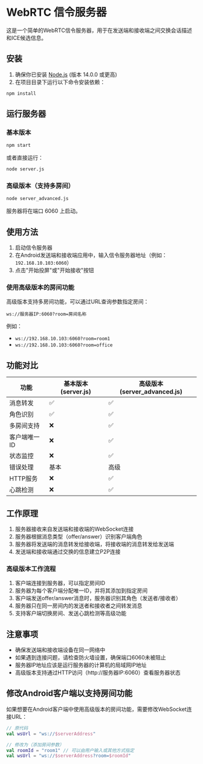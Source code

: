# WebRTC 信令服务器

这是一个简单的WebRTC信令服务器，用于在发送端和接收端之间交换会话描述和ICE候选信息。

## 安装

1. 确保你已安装 [Node.js](https://nodejs.org/) (版本 14.0.0 或更高)
2. 在项目目录下运行以下命令安装依赖：

```bash
npm install
```

## 运行服务器

### 基本版本

```bash
npm start
```

或者直接运行：

```bash
node server.js
```

### 高级版本（支持多房间）

```bash
node server_advanced.js
```

服务器将在端口 6060 上启动。

## 使用方法

1. 启动信令服务器
2. 在Android发送端和接收端应用中，输入信令服务器地址（例如：`192.168.10.103:6060`）
3. 点击"开始投屏"或"开始接收"按钮

### 使用高级版本的房间功能

高级版本支持多房间功能，可以通过URL查询参数指定房间：

```
ws://服务器IP:6060?room=房间名称
```

例如：
- `ws://192.168.10.103:6060?room=room1`
- `ws://192.168.10.103:6060?room=office`

## 功能对比

| 功能 | 基本版本 (server.js) | 高级版本 (server_advanced.js) |
|------|---------------------|---------------------------|
| 消息转发 | ✅ | ✅ |
| 角色识别 | ✅ | ✅ |
| 多房间支持 | ❌ | ✅ |
| 客户端唯一ID | ❌ | ✅ |
| 状态监控 | ❌ | ✅ |
| 错误处理 | 基本 | 高级 |
| HTTP服务 | ❌ | ✅ |
| 心跳检测 | ❌ | ✅ |

## 工作原理

1. 服务器接收来自发送端和接收端的WebSocket连接
2. 服务器根据消息类型（offer/answer）识别客户端角色
3. 服务器将发送端的消息转发给接收端，将接收端的消息转发给发送端
4. 发送端和接收端通过交换的信息建立P2P连接

### 高级版本工作流程

1. 客户端连接到服务器，可以指定房间ID
2. 服务器为每个客户端分配唯一ID，并将其添加到指定房间
3. 客户端发送offer/answer消息时，服务器识别其角色（发送者/接收者）
4. 服务器只在同一房间内的发送者和接收者之间转发消息
5. 支持客户端切换房间、发送心跳检测等高级功能

## 注意事项

- 确保发送端和接收端设备在同一网络中
- 如果遇到连接问题，请检查防火墙设置，确保端口6060未被阻止
- 服务器IP地址应该是运行服务器的计算机的局域网IP地址
- 高级版本支持通过HTTP访问（http://服务器IP:6060）查看服务器状态

## 修改Android客户端以支持房间功能

如果想要在Android客户端中使用高级版本的房间功能，需要修改WebSocket连接URL：

```kotlin
// 原代码
val wsUrl = "ws://$serverAddress"

// 修改为（添加房间参数）
val roomId = "room1" // 可以由用户输入或其他方式指定
val wsUrl = "ws://$serverAddress?room=$roomId"
``` 